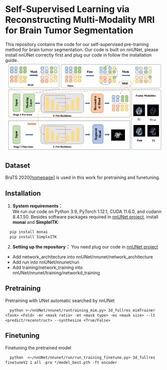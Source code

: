 # Self-Supervised Learning via Reconstructing Multi-Modality MRI for Brain Tumor Segmentation
This repository contains the code for our self-supervised pre-training method for brain tumor segmentation. Our code is built on nnUNet, please install nnUNet correctly first and plug our code in follow the installation guide.
![image](./overview.png)

## Dataset
BraTS 2020[[homepage]](https://www.med.upenn.edu/cbica/brats2020/data.html) is used in this work for pretraining and funetuning. 

## Installation
1. **System requirements：**  
We run our code on Python 3.9, PyTorch 1.12.1, CUDA 11.6.0, and cudann 8.4.1.50. Besides software packages required in [nnUNet project](https://github.com/MIC-DKFZ/nnUNet), install **monai** and **SimpleITK**:
```
  pip install monai
  pip install SimpleITK
```
2. **Setting up the repository：**
You need plug our code in [nnUNet project](https://github.com/MIC-DKFZ/nnUNet) 
+ Add network_architecture into nnUNet/nnunet/network_architecture
+ Add run into  nnUNet/nnunet/run
+ Add training/network_training into nnUNet/nnunet/training/networkd_training

## Pretraining
Pretraining with UNet automatic searched by nnUNet
```
  python <~/nnUNet/nnunet/runtraining_mim.py> 3d_fullres mimTrainer <Task> <Fold> -mr <mask ratio> -mt <mask type> -ms <mask size> --lt <predict/reconstruct> --synthesize <True/False>
```

## Finetuning
Finetuning the pretrained model
```
  python  <~/nnUNet/nnunet/run/run_training_finetune.py> 3d_fullres finetuneV2 1 all -pre */model_best.pth -ft encoder
```
